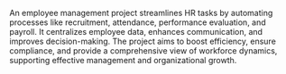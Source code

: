 An employee management project streamlines HR tasks by automating processes like recruitment, attendance, performance evaluation, and payroll. It centralizes employee data, enhances communication, and improves decision-making. The project aims to boost efficiency, ensure compliance, and provide a comprehensive view of workforce dynamics, supporting effective management and organizational growth.
